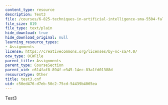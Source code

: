 ```yaml
---
content_type: resource
description: Test3
file: /courses/6-825-techniques-in-artificial-intelligence-sma-5504-fall-2002/c50ed476d7eb50c275cd54439b4065ea_test3.cnf
file_size: 819
file_type: text/plain
hide_download: true
hide_download_original: null
learning_resource_types:
- Assignments
license: https://creativecommons.org/licenses/by-nc-sa/4.0/
ocw_type: OCWFile
parent_title: Assignments
parent_type: CourseSection
parent_uid: c614faf8-894f-e345-14ec-83a1fd01388d
resourcetype: Other
title: test3.cnf
uid: c50ed476-d7eb-50c2-75cd-54439b4065ea
---
```

Test3